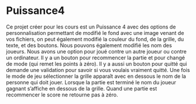 # Puissance4
Ce projet créer pour les cours est un Puissance 4 avec des options de personnalisation permettant de modifié le fond avec une image venant de vos fichiers, on peut également modifié la couleur du fond, de la grille, du texte, et des boutons. 
Nous pouvons également modifié les nom des joueurs.
Nous avons une option pour joué contre un autre joueur ou contre un ordinateur. 
Il y a un bouton pour recommencer la partie et pour changé de mode (qui remet les points à zéro). 
Il y a aussi un bouton pour quitté qui demande une validation pour savoir si vous voulais vraiment quitté.
Une fois le mode de jeu sélectionner la grille apparaît avec en dessous le nom de la personne qui doit jouer.
Lorsque la partie est terminé le nom du joueur gagnant s’affiche en dessous de la grille.
Quand une partie est recommencer le score ne retourne pas à zéro.
